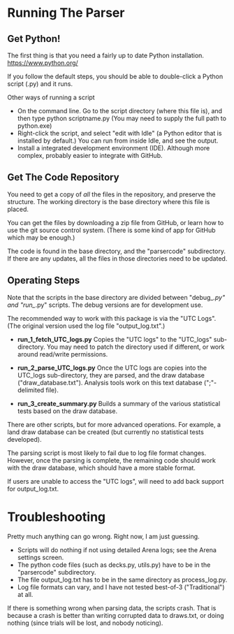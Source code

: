 # Running The Parser

## Get Python!

The first thing is that you need a fairly up to date Python installation. https://www.python.org/

If you follow the default steps, you should be able to double-click a Python script (.py) and it runs.

Other ways of running a script
- On the command line. Go to the script directory (where this file is), and then type 
python scriptname.py (You may need to supply the full path to python.exe)
- Right-click the script, and select "edit with Idle" (a Python editor that is installed by 
default.) You can run from inside Idle, and see the output.
- Install a integrated development environment (IDE). Although more complex, probably
easier to integrate with GitHub.

## Get The Code Repository

You need to get a copy of *all* the files in the repository, and preserve the structure. The
working directory is the base directory where this file is placed.

You can get the files by downloading a zip file from GitHub, or learn how to use the git
source control system. (There is some kind of app for GitHub which may be enough.)

The code is found in the base directory, and the "parsercode" subdirectory. If there are any
updates, all the files in those directories need to be updated.

## Operating Steps

Note that the scripts in the base directory are divided between "debug_*.py" and "run_*.py"
scripts. The debug versions are for development use.

The recommended way to work with this package is via the "UTC Logs". (The original version
used the log file "output_log.txt".)

- **run_1_fetch_UTC_logs.py** Copies the "UTC logs" to the "UTC_logs" sub-directory. You may 
need to patch the directory used if different, or work around read/write permissions.

- **run_2_parse_UTC_logs.py** Once the UTC logs are copies into the UTC_logs sub-directory,
they are parsed, and the draw database ("draw_database.txt"). Analysis tools work on this
text database (";"-delimited file).

- **run_3_create_summary.py** Builds a summary of the various statistical tests based on
the draw database.

There are other scripts, but for more advanced operations. For example, a land draw database
can be created (but currently no statistical tests developed).

The parsing script is most likely to fail due to log file format changes. However, once the
parsing is complete, the remaining code should work with the draw database, which should 
have a more stable format.

If users are unable to access the "UTC logs", will need to add back support for output_log.txt.


# Troubleshooting

Pretty much anything can go wrong. Right now, I am just guessing.

- Scripts will do nothing if not using detailed Arena logs; see the Arena settings screen. 
- The python code files (such as decks.py, utils.py) have to be in the "parsercode" 
subdirectory.
- The file output_log.txt has to be in the same directory as process_log.py.
- Log file formats can vary, and I have not tested best-of-3 ("Traditional") at all.

If there is something wrong when parsing data, the scripts crash. That is because a crash
is better than writing corrupted data to draws.txt, or doing nothing (since trials will 
be lost, and nobody noticing).
